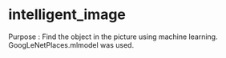 # intelligent_image
Purpose : Find the object in the picture using machine learning.
GoogLeNetPlaces.mlmodel was used. 

